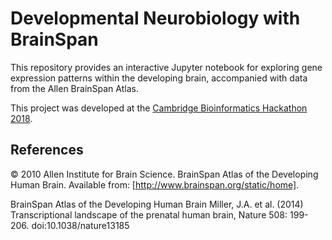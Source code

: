 # Developmental Neurobiology with BrainSpan

This repository provides an interactive Jupyter notebook for exploring gene expression patterns within the developing brain, accompanied with data from the Allen BrainSpan Atlas. 

This project was developed at the [Cambridge Bioinformatics Hackathon 2018](https://www.cambiohack.uk/). 


## References
© 2010 Allen Institute for Brain Science. BrainSpan Atlas of the Developing Human Brain. Available from: [http://www.brainspan.org/static/home]. 

BrainSpan Atlas of the Developing Human Brain
Miller, J.A. et al. (2014) Transcriptional landscape of the prenatal human brain, Nature 508: 199-206. doi:10.1038/nature13185






